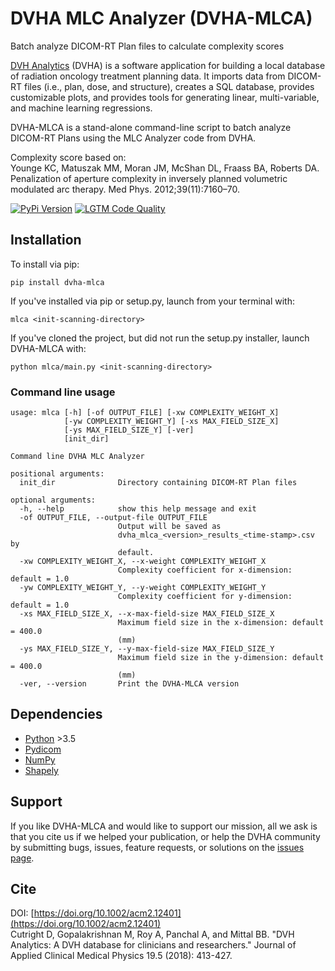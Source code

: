 # DVHA MLC Analyzer (DVHA-MLCA)
Batch analyze DICOM-RT Plan files to calculate complexity scores

[DVH Analytics](https://github.com/cutright/DVH-Analytics) (DVHA) is a software application for building a local 
database of radiation oncology treatment planning data. It imports data from DICOM-RT files (i.e., plan, dose, and 
structure), creates a SQL database, provides customizable plots, and provides tools for generating linear, 
multi-variable, and machine learning regressions.

DVHA-MLCA is a stand-alone command-line script to batch analyze DICOM-RT Plans using the MLC Analyzer code from DVHA.

Complexity score based on:  
Younge KC, Matuszak MM, Moran JM, McShan DL, Fraass BA, Roberts DA. Penalization of aperture
complexity in inversely planned volumetric modulated arc therapy. Med Phys. 2012;39(11):7160–70.

<a href="https://pypi.org/project/dvha-mlca/">
        <img src="https://img.shields.io/pypi/v/dvha-mlca.svg" alt="PyPi Version" /></a>
<a href="https://lgtm.com/projects/g/cutright/DVHA-MLCA/context:python">
        <img src="https://img.shields.io/lgtm/grade/python/g/cutright/DVHA-MLCA.svg?logo=lgtm&label=code%20quality" alt="LGTM Code Quality" /></a>

Installation
---------
To install via pip:
```
pip install dvha-mlca
```
If you've installed via pip or setup.py, launch from your terminal with:
```
mlca <init-scanning-directory>
```
If you've cloned the project, but did not run the setup.py installer, launch DVHA-MLCA with:
```
python mlca/main.py <init-scanning-directory>
```

### Command line usage
~~~~
usage: mlca [-h] [-of OUTPUT_FILE] [-xw COMPLEXITY_WEIGHT_X]
            [-yw COMPLEXITY_WEIGHT_Y] [-xs MAX_FIELD_SIZE_X]
            [-ys MAX_FIELD_SIZE_Y] [-ver]
            [init_dir]

Command line DVHA MLC Analyzer

positional arguments:
  init_dir              Directory containing DICOM-RT Plan files

optional arguments:
  -h, --help            show this help message and exit
  -of OUTPUT_FILE, --output-file OUTPUT_FILE
                        Output will be saved as
                        dvha_mlca_<version>_results_<time-stamp>.csv by
                        default.
  -xw COMPLEXITY_WEIGHT_X, --x-weight COMPLEXITY_WEIGHT_X
                        Complexity coefficient for x-dimension: default = 1.0
  -yw COMPLEXITY_WEIGHT_Y, --y-weight COMPLEXITY_WEIGHT_Y
                        Complexity coefficient for y-dimension: default = 1.0
  -xs MAX_FIELD_SIZE_X, --x-max-field-size MAX_FIELD_SIZE_X
                        Maximum field size in the x-dimension: default = 400.0
                        (mm)
  -ys MAX_FIELD_SIZE_Y, --y-max-field-size MAX_FIELD_SIZE_Y
                        Maximum field size in the y-dimension: default = 400.0
                        (mm)
  -ver, --version       Print the DVHA-MLCA version

~~~~

Dependencies
---------
* [Python](https://www.python.org) >3.5
* [Pydicom](https://github.com/darcymason/pydicom)
* [NumPy](http://numpy.org)
* [Shapely](https://github.com/Toblerity/Shapely)

Support
---------  
If you like DVHA-MLCA and would like to support our mission, all we ask is that you cite us if we helped your 
publication, or help the DVHA community by submitting bugs, issues, feature requests, or solutions on the 
[issues page](https://github.com/cutright/DVHA-MLCA/issues).

Cite
---------  
DOI: [https://doi.org/10.1002/acm2.12401](https://doi.org/10.1002/acm2.12401)  
Cutright D, Gopalakrishnan M, Roy A, Panchal A, and Mittal BB. "DVH Analytics: A DVH database for clinicians and 
researchers." Journal of Applied Clinical Medical Physics 19.5 (2018): 413-427.